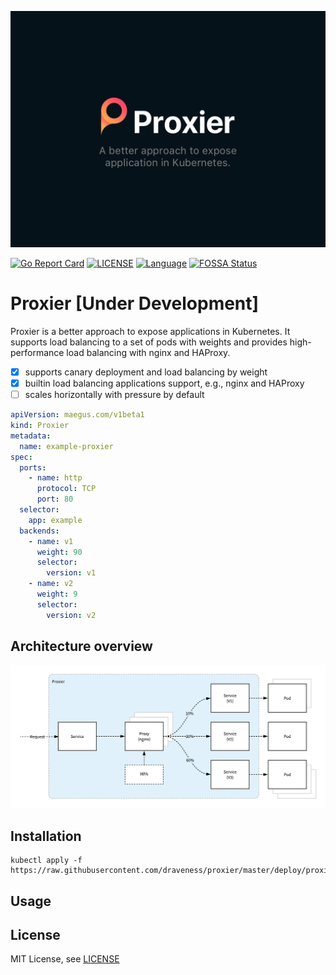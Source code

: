 ![proxier-banner](./images/proxier-banner.png)

[![Go Report Card](https://goreportcard.com/badge/github.com/draveness/proxier)](https://goreportcard.com/report/github.com/draveness/proxier)
[![LICENSE](https://img.shields.io/github/license/draveness/proxier.svg)](https://github.com/draveness/proxier/blob/master/LICENSE)
[![Language](https://img.shields.io/badge/Language-Go-blue.svg)](https://golang.org/)
[![FOSSA Status](https://app.fossa.io/api/projects/git%2Bgithub.com%2Fdraveness%2Fproxier.svg?type=shield)](https://app.fossa.io/projects/git%2Bgithub.com%2Fdraveness%2Fproxier?ref=badge_shield)

# Proxier [Under Development]

Proxier is a better approach to expose applications in Kubernetes. It supports load balancing to a set of pods with weights and provides high-performance load balancing with nginx and HAProxy.

+ [x] supports canary deployment and load balancing by weight
+ [x] builtin load balancing applications support, e.g., nginx and HAProxy
+ [ ] scales horizontally with pressure by default

```yaml
apiVersion: maegus.com/v1beta1
kind: Proxier
metadata:
  name: example-proxier
spec:
  ports:
    - name: http
      protocol: TCP
      port: 80
  selector:
    app: example
  backends:
    - name: v1
      weight: 90
      selector:
        version: v1
    - name: v2
      weight: 9
      selector:
        version: v2
```

## Architecture overview

![proxier-architecture](./images/proxier-architecture.png)

## Installation

```
kubectl apply -f https://raw.githubusercontent.com/draveness/proxier/master/deploy/proxier.yaml
```

## Usage

## License

MIT License, see [LICENSE](./LICENSE)

